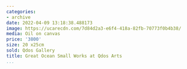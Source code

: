 ```yaml
---
categories:
- archive
date: 2022-04-09 13:18:38.488173
image: https://ucarecdn.com/7d84d2a3-e6f4-418a-82fb-70773f0b4b38/
media: Oil on canvas
price: '3800'
size: 20 x25cm
sold: Qdos Gallery
title: Great Ocean Small Works at Qdos Arts
...
```

